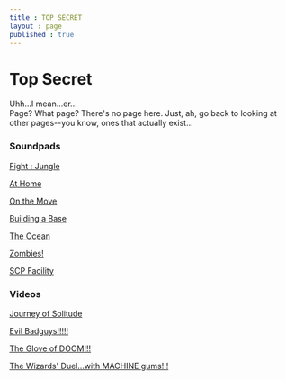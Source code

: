 ```yaml
---
title : TOP SECRET
layout : page
published : true
---
```


<h1>Top Secret</h1>
<p>Uhh...I mean...er...<br>Page? What page? There's no page here. Just, ah, go back to looking at other pages--you know, ones that actually exist...</p>


<h3>Soundpads </h3>

<p><a href = "https://ttaud.io/2IfCMDK">Fight : Jungle</a></p>

<p><a href = "https://ttaud.io/2Ifplnk">At Home</a></p>

<p><a href = "https://ttaud.io/2IfGxcA">On the Move </a></p>

<p><a href = "https://ttaud.io/2IeYvf1">Building a Base </a></p>

<p><a href = "http://bit.ly/2VUog9s">The Ocean</a></p>

<p><a href = "http://bit.ly/379tK4q">Zombies!</a></p>

<p><a href = "https://bit.ly/3fARWlG" target="_blank">SCP Facility</a></p>

<h3>Videos</h3>

<p><a href = "https://drive.google.com/open?id=12tB2b_cMxEjgXijc1-SOP43Mi2rR-OwE">Journey of Solitude</a></p>

<p><a href = "https://drive.google.com/open?id=1LeGLdbfixqS3CMaHtWolw_mdZf7c0KkI">Evil Badguys!!!!!</a></p>

<p><a href = "https://drive.google.com/open?id=1wPgWzPG0kv9yvcxShEHDiCmePtesXFgh">The Glove of DOOM!!!</a></p>

<p><a href = "https://drive.google.com/open?id=1K2BUvan2laAgsR5UdaBGl6OURk_GxKJo">The Wizards' Duel...with MACHINE gums!!!</a>
